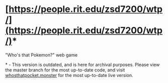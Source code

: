 # [https://people.rit.edu/zsd7200/wtp/](https://people.rit.edu/zsd7200/wtp/)*
"Who's that Pokemon?" web game

\* - This version is outdated, and is here for archival purposes. Please view the master branch for the most up-to-date code, and visit [whosthatpocket.monster](http://whosthatpocket.monster) for the most up-to-date live version.
